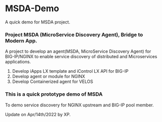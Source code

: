 # MSDA-Demo
A quick demo for MSDA project.

### Project MSDA (MicroService Discovery Agent), Bridge to Modern App.

A project to develop an agent(MSDA, MicroService Discovery Agent) for BIG-IP/NGINX to enable service discovery of distributed and Microservices applications. 

1. Develop iApps LX template and iControl LX API for BIG-IP 
2. Develop agent or module for NGINX 
3. Develop Containerized agent for VELOS 

### This is a quick prototype demo of MSDA

To demo service discovery for NGINX upstream and BIG-IP pool member.

Update on Apr/14th/2022 by XP.